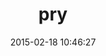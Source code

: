 ---
layout: post
title:  "pry"
repo:   "pry/pry"
date:   2015-02-18 10:46:27
gemurl: http://pryrepl.org
---